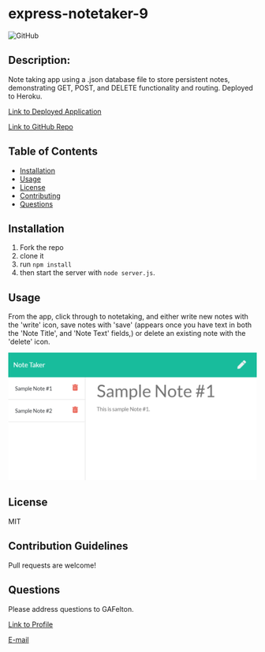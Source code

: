 # express-notetaker-9

  ![GitHub](https://img.shields.io/github/license/GAFelton/express-notetaker-9)

  ## Description:

  Note taking app using a .json database file to store persistent notes, demonstrating GET, POST, and DELETE functionality and routing. Deployed to Heroku.



[Link to Deployed Application](https://peaceful-reaches-00284.herokuapp.com/)

[Link to GitHub Repo](https://github.com/GAFelton/express-notetaker-9)

  

  ## Table of Contents

 * [Installation](#Installation)
 * [Usage](#Usage)
 * [License](#License)
 * [Contributing](#Contributing)
 * [Questions](#Questions)

  

  ## Installation

1. Fork the repo
2. clone it
3. run `npm install`
4.  then start the server with `node server.js`.

  

  ## Usage

  From the app, click through to notetaking, and either write new notes with the 'write' icon, save notes with 'save' (appears once you have text in both the 'Note Title', and 'Note Text' fields,) or delete an existing note with the 'delete' icon.

![Note-taker-screenshot](./readme_assets/Note-taker-screenshot.png)



  ## License

  MIT

  

  ## Contribution Guidelines

  Pull requests are welcome!

  

  ## Questions

  Please address questions to GAFelton.

  [Link to Profile](https://github.com/GAFelton)

  [E-mail](gafelton@gmail.com)

  

